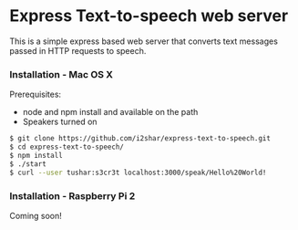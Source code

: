 # Express Text-to-speech web server

This is a simple express based web server that converts text messages passed in HTTP requests to speech.

### Installation - Mac OS X

Prerequisites:
- node and npm install and available on the path
- Speakers turned on

```sh
$ git clone https://github.com/i2shar/express-text-to-speech.git
$ cd express-text-to-speech/
$ npm install
$ ./start
$ curl --user tushar:s3cr3t localhost:3000/speak/Hello%20World!
```

### Installation - Raspberry Pi 2
Coming soon!